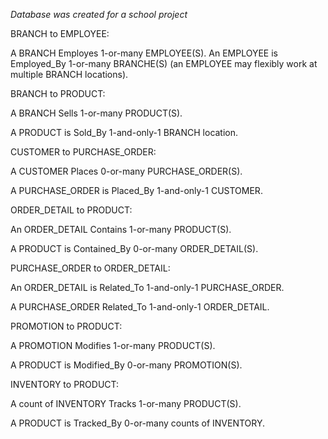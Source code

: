 *Database was created for a school project*


BRANCH to EMPLOYEE:

A BRANCH Employes 1-or-many EMPLOYEE(S).
An EMPLOYEE is Employed_By 1-or-many BRANCHE(S) (an EMPLOYEE may flexibly work at multiple BRANCH locations).

BRANCH to PRODUCT:

A BRANCH Sells 1-or-many PRODUCT(S).

A PRODUCT is Sold_By 1-and-only-1 BRANCH location.

CUSTOMER to PURCHASE_ORDER:

A CUSTOMER Places 0-or-many PURCHASE_ORDER(S).

A PURCHASE_ORDER is Placed_By 1-and-only-1 CUSTOMER.

ORDER_DETAIL to PRODUCT:

An ORDER_DETAIL Contains 1-or-many PRODUCT(S).

A PRODUCT is Contained_By 0-or-many ORDER_DETAIL(S).

PURCHASE_ORDER to ORDER_DETAIL:

An ORDER_DETAIL is Related_To 1-and-only-1 PURCHASE_ORDER.

A PURCHASE_ORDER Related_To 1-and-only-1 ORDER_DETAIL.

PROMOTION to PRODUCT:

A PROMOTION Modifies 1-or-many PRODUCT(S).

A PRODUCT is Modified_By 0-or-many PROMOTION(S).

INVENTORY to PRODUCT:

A count of INVENTORY Tracks 1-or-many PRODUCT(S).

A PRODUCT is Tracked_By 0-or-many counts of INVENTORY.
